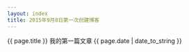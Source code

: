 ```yaml
---
layout: index
title: 2015年9月8日第一次创建博客
---
```

{{ page.title }}
我的第一篇文章
{{ page.date | date_to_string }}